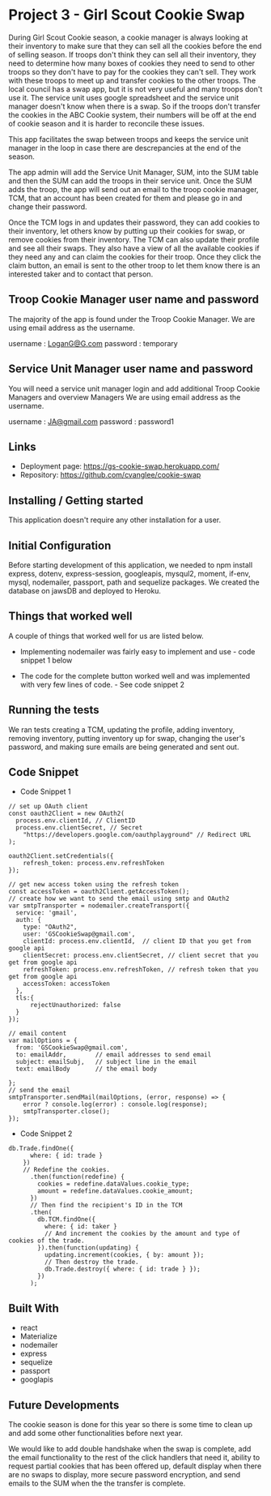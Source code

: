 # Project 3 - Girl Scout Cookie Swap

During Girl Scout Cookie season, a cookie manager is always looking at their inventory to make sure that they can sell all the cookies before the end of selling season.  If troops don't think they can sell all their inventory, they need to determine how many boxes of cookies they need to send to other troops so they don't have to pay for the cookies they can't sell. They work with these troops to meet up and transfer cookies to the other troops. The local council has a swap app, but it is not very useful and many troops don't use it. The service unit uses google spreadsheet and the service unit manager doesn't know when there is a swap.  So if the troops don't transfer the cookies in the ABC Cookie system, their numbers will be off at the end of cookie season and it is harder to reconcile these issues. 

This app facilitates the swap between troops and keeps the service unit manager in the loop in case there are descrepancies at the end of the season.  

The app admin will add the Service Unit Manager, SUM, into the SUM table and then the SUM can add the troops in their service unit.  Once the SUM adds the troop, the app will send out an email to the troop cookie manager, TCM, that an account has been created for them and please go in and change their password.  

Once the TCM logs in and updates their password, they can add cookies to their inventory, let others know by putting up their cookies for swap, or remove cookies from their inventory.  The TCM can also update their profile and see all their swaps.  They also have a view of all the available cookies if they need any and can claim the cookies for their troop.  Once they click the claim button, an email is sent to the other troop to let them know there is an interested taker and to contact that person.

## Troop Cookie Manager user name and password

The majority of the app is found under the Troop Cookie Manager.  We are using email address as the username.

username : LoganG@G.com
password : temporary

## Service Unit Manager user name and password

You will need a service unit manager login and add additional Troop Cookie Managers and overview Managers  We are using email address as the username.

username : JA@gmail.com
password : password1

## Links

- Deployment page: https://gs-cookie-swap.herokuapp.com/
- Repository: https://github.com/cvanglee/cookie-swap

## Installing / Getting started

This application doesn't require any other installation for a user.

## Initial Configuration

Before starting development of this application, we needed to npm install express, dotenv, express-session, googleapis, mysqul2, moment, if-env, mysql, nodemailer, passport, path and sequelize packages. We created the database on jawsDB and deployed to Heroku.



## Things that worked well

A couple of things that worked well for us are listed below.

* Implementing nodemailer was fairly easy to implement and use - code snippet 1 below

* The code for the complete button worked well and was implemented with very few lines of code. - See code snippet 2

## Running the tests

We ran tests creating a TCM, updating the profile, adding inventory, removing inventory, putting inventory up for swap, changing the user's password, and making sure emails are being generated and sent out.

## Code Snippet

* Code Snippet 1
```
// set up OAuth client
const oauth2Client = new OAuth2(
  process.env.clientId, // ClientID
  process.env.clientSecret, // Secret
    "https://developers.google.com/oauthplayground" // Redirect URL
);

oauth2Client.setCredentials({
    refresh_token: process.env.refreshToken
});

// get new access token using the refresh token
const accessToken = oauth2Client.getAccessToken();
// create how we want to send the email using smtp and OAuth2
var smtpTransporter = nodemailer.createTransport({
  service: 'gmail',
  auth: {
    type: "OAuth2",
    user: 'GSCookieSwap@gmail.com',
    clientId: process.env.clientId,  // client ID that you get from google api
    clientSecret: process.env.clientSecret, // client secret that you get from google api
    refreshToken: process.env.refreshToken, // refresh token that you get from google api
    accessToken: accessToken 
  },
  tls:{
      rejectUnauthorized: false
  }
});

// email content 
var mailOptions = {
  from: 'GSCookieSwap@gmail.com',
  to: emailAddr,        // email addresses to send email
  subject: emailSubj,   // subject line in the email
  text: emailBody       // the email body
          
};
// send the email
smtpTransporter.sendMail(mailOptions, (error, response) => {
    error ? console.log(error) : console.log(response);
    smtpTransporter.close();
});
```
* Code Snippet 2
```
db.Trade.findOne({
      where: { id: trade }
    })
    // Redefine the cookies.
      .then(function(redefine) {
        cookies = redefine.dataValues.cookie_type;
        amount = redefine.dataValues.cookie_amount;
      })
      // Then find the recipient's ID in the TCM
      .then(
        db.TCM.findOne({
          where: { id: taker }
          // And increment the cookies by the amount and type of cookies of the trade.
        }).then(function(updating) {
          updating.increment(cookies, { by: amount });
          // Then destroy the trade.
          db.Trade.destroy({ where: { id: trade } });
        })
      );
```
## Built With
* react
* Materialize
* nodemailer
* express
* sequelize
* passport
* googlapis

## Future Developments

The cookie season is done for this year so there is some time to clean up and add some other functionalities before next year.

We would like to add double handshake when the swap is complete, add the email functionality to the rest of the click handlers that need it, ability to request partial cookies that has been offered up, default display when there are no swaps to display, more secure password encryption, and send emails to the SUM when the the transfer is complete.
